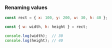 ### Renaming values

```js
const rect = { x: 100, y: 200, w: 30, h: 40 };

const { w: width, h: height } = rect;

console.log(width);  // 30
console.log(height); // 40

```
